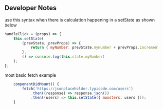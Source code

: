 ## Developer Notes

use this syntax when there is calculation happening in a setState as shown below

```javascript
handleClick = (props) => {
    this.setState(
        (prevState, prevProps) => {
            return { myNumber: prevState.myNumber + prevProps.increment };
        },
        () => console.log(this.state.myNumber)
    );
};
```

most basic fetch example

```javascript
    componentDidMount() {
        fetch('https://jsonplaceholder.typicode.com/users')
            .then((response) => response.json())
            .then((users) => this.setState({ monsters: users }));
    }
```
